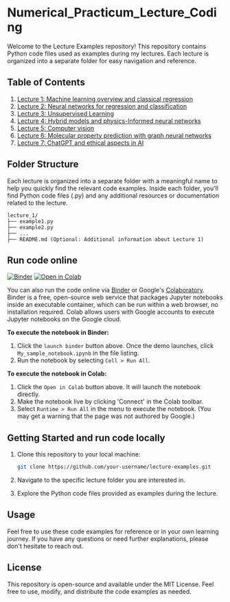 # Numerical_Practicum_Lecture_Coding

Welcome to the Lecture Examples repository! This repository contains Python code files used as examples during my lectures. Each lecture is organized into a separate folder for easy navigation and reference.

## Table of Contents

1. [Lecture 1: Machine learning overview and classical regression](/lecture_1/)
2. [Lecture 2: Neural networks for regression and classification](/lecture_2/)
3. [Lecture 3: Unsupervised Learning](/lecture_3/)
4. [Lecture 4: Hybrid models and physics-Informed neural networks](/lecture_4/)
5. [Lecture 5: Computer vision](/lecture_5/)
6. [Lecture 6: Molecular property prediction with graph neural networks](/lecture_6/)
7. [Lecture 7: ChatGPT and ethical aspects in AI](/lecture_7/)

## Folder Structure

Each lecture is organized into a separate folder with a meaningful name to help you quickly find the relevant code examples. Inside each folder, you'll find Python code files (.py) and any additional resources or documentation related to the lecture.

   ```
lecture_1/
├── example1.py
├── example2.py
├── ...
├── README.md (Optional: Additional information about Lecture 1)
```

## Run code online
[![Binder](https://mybinder.org/badge.svg)](https://mybinder.org/v2/gh/process-intelligence-research/AI-in-Bio-Chemical-Engineering-Lecture-Coding/tree/main)
[![Open in Colab](https://colab.research.google.com/assets/colab-badge.svg)](https://colab.research.google.com/github/process-intelligence-research/AI-in-Bio-Chemical-Engineering-Lecture-Coding/tree/main)

You can also run the code online via [Binder](https://mybinder.org) or  Google's [Colaboratory](https://research.google.com/colaboratory/). Binder is a free, open-source web service that packages Jupyter notebooks inside an executable container, which can be run within a web browser, no installation required. 
Colab allows users with Google accounts to execute Jupyter notebooks on the Google cloud. 

**To execute the notebook in Binder:**
1. Click the `launch binder` button above. Once the demo launches, click `My_sample_notebook.ipynb` in the file listing.
2. Run the notebook by selecting `Cell > Run All`.

**To execute the notebook in Colab:**
1. Click the `Open in Colab` button above. It will launch the notebook directly.
2. Make the notebook live by clicking 'Connect' in the Colab toolbar. 
3. Select `Runtime > Run All` in the menu to execute the notebook. (You may get a warning that the page was not authored by Google.) 

## Getting Started and run code locally

1. Clone this repository to your local machine:

   ```bash
   git clone https://github.com/your-username/lecture-examples.git


2. Navigate to the specific lecture folder you are interested in.

3. Explore the Python code files provided as examples during the lecture.

## Usage
Feel free to use these code examples for reference or in your own learning journey. If you have any questions or need further explanations, please don't hesitate to reach out.

## License
This repository is open-source and available under the MIT License. Feel free to use, modify, and distribute the code examples as needed.
